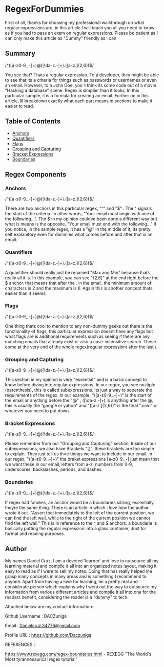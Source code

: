 # RegexForDummies

First of all, thanks for choosing my professional walkthrough on what regular expressions are, in this article I will teach you all you need to know as if you had to pass an exam on regular expressions. Please be patient as I can only make this article as "Dummy" friendly as I can.

## Summary
/^([a-z0-9_\.-]+)@([\da-z\.-]+)\.([a-z\.]{2,6})$/

You see that? Thats a regular expression. To a developer, they might be able to see that its a criteria for things such as passwords or usernames or even an email. However, to a John Doe, you'll think its some code out of a movie "Hacking a database" scene. Regex is simplier than it looks, In this particular sample, it is a formula for creating an email. Further on in this article, Ill breakdown exactly what each part means in sections to make it easier to read.

## Table of Contents

- [Anchors](#anchors)
- [Quantifiers](#quantifiers)
- [Flags](#flags)
- [Grouping and Capturing](#grouping-and-capturing)
- [Bracket Expressions](#bracket-expressions)
- [Boundaries](#boundaries)


## Regex Components

### Anchors
/^([a-z0-9_\.-]+)@([\da-z\.-]+)\.([a-z\.]{2,6})$/

There are two anchors in this particular regex, "^" and "$" . The ^ signals the start of the criteria. in other words, "Your email must begin with one of the following...". The $ in my opinion couldve been done a different way but what is means is the opposite, "Your email must end with the following..." If you notice, in the sample regex, it has a "@" in the middle of it, its pretty self explanitory even for dummies what comes before and after that in an email. 
### Quantifiers
/^([a-z0-9_\.-]+)@([\da-z\.-]+)\.([a-z\.]{2,6})$/

A quantifier should really just be renamed "Max and Min" because thats really all it is. In this example, you can see "{2,6}" at the end right before the $ anchor. that means that after the . in the email, the minimum amount of characters is 2 and the maximum is 6. Again this is another concept thats easier than it seems.
### Flags
/^([a-z0-9_\.-]+)@([\da-z\.-]+)\.([a-z\.]{2,6})$/

One thing thats cool to mention to any non-dummy geeks out there is the functionality of flags, this particular expression doesnt have any flags but what flags are is additional requirements such as seeing if there are any matching emails that already exist or also a case-insensitive search. These come at the very end of the whole regex(regular expression) after the last /. 
### Grouping and Capturing
/^([a-z0-9_\.-]+)@([\da-z\.-]+)\.([a-z\.]{2,6})$/

This section in my opinion is very "essential" and is a basic concept to know before diving into regular expressions. In our regex, you see multiple (parenthesis), this is called subexpressions. its just a way to seperate the requirements of the regex. In our example, "([a-z0-9_\.-]+)" is the start of the email or anything before the "@" , ([\da-z\.-]+) is anything after the @, this is usually the "google or yahoo" and "([a-z\.]{2,6})" is the final ".com" or whatever you need to put down.
### Bracket Expressions
/^([a-z0-9_\.-]+)@([\da-z\.-]+)\.([a-z\.]{2,6})$/

Please remember from our "Grouping and Capturing" section, Inside of our subexpressions, we also have Brackets "[]". these brackets are too simple to explain. They just tell us th=e things we want to include in our email. in our regex, "([a-z0-9_\.-]+)" the braket expressions [a-z0-9_\.-] just mean that we want these in our email, letters from a-z, numbers from 0-9, underscores, backslashes, periods, and dashes. 
### Boundaries
/^([a-z0-9_\.-]+)@([\da-z\.-]+)\.([a-z\.]{2,6})$/

If regex had families, an anchor would be a boundaries sibling, essentially theyre the same thing. There is an article in which I love how the author wrote it out. "Assert that immediately to the left of the current position, we can find the left wall, while to the right of the current position we cannot find the left wall." This is in reference to the ^ and $ anchors. a boundarie is basically putting the regular expression into a glass container, Just for format and reading purposes.

## Author

My names Daniel Cruz, I am a devoted 'learner' and love to outsource all my learning material and compile it all into an organized notes layout, making it easy to read as if I were to sell my notes. Doing that has really helped me grasp many concepts in many areas and is something I recommend to anyone. Apart from having a love for learning, Im a pretty real and considerate person which explains why I went out the way to outsource my information from various different articles and compile it all into one for the readers benefit, considering the reader is a "dummy" to tech. 

Attached below are my contact information:

Github Username : DACZuniga

Email : Danielcruz.34776@gmail.com

Profile URL : https://github.com/Daczuniga


REFERENCES :

https://www.rexegg.com/regex-boundaries.html - REXEGG "The World's Most tyrannosaurical regex tutorial"
